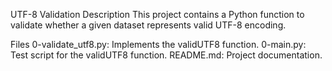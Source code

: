 UTF-8 Validation
Description
This project contains a Python function to validate whether a given dataset represents valid UTF-8 encoding.

Files
0-validate_utf8.py: Implements the validUTF8 function.
0-main.py: Test script for the validUTF8 function.
README.md: Project documentation.